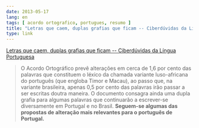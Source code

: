 ```yaml
---
date: 2013-05-17
lang: en
tags: [ acordo ortografico, portugues, resumo ]
title: "Letras que caem, duplas grafias que ficam -- Ciberdúvidas da Língua Portuguesa"
type: link
---
```


[Letras que caem, duplas grafias que ficam -- Ciberdúvidas da Língua
Portuguesa](http://ciberduvidas.pt/textos/controversias/11052)

> O Acordo Ortográfico prevê alterações em cerca de 1,6 por cento das
> palavras que constituem o léxico da chamada variante luso-africana do
> português (que engloba Timor e Macau), ao passo que, na variante
> brasileira, apenas 0,5 por cento das palavras irão passar a ser
> escritas doutra maneira. O documento consagra ainda uma dupla grafia
> para algumas palavras que continuarão a escrever-se diversamente em
> Portugal e no Brasil. **Seguem-se algumas das propostas de alteração
> mais relevantes para o português de Portugal.**

